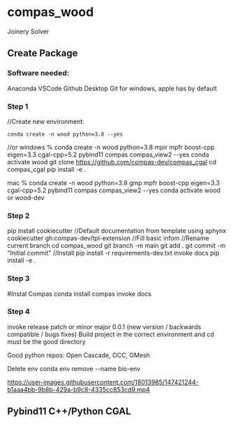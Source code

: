# compas_wood

Joinery Solver


## Create Package

### Software needed:
Anaconda
VSCode
Github Desktop
Git for windows, apple has by default

### Step 1
//Create new environment:
```
conda create -n wood python=3.8 --yes
```
//or
windows
% conda create -n wood python=3.8 mpir mpfr boost-cpp eigen=3.3 cgal-cpp=5.2 pybind11 compas compas_view2 --yes
conda activate wood
git clone https://github.com/compas-dev/compas_cgal
cd compas_cgal
pip install -e .

mac
% conda create -n wood python=3.8 gmp mpfr boost-cpp eigen=3.3 cgal-cpp=5.2 pybind11 compas compas_view2 --yes
conda activate wood or wood-dev

### Step 2
pip install cookiecutter
//Default documentation from template using sphynx
cookiecutter gh:compas-dev/tpl-extension
//Fill basic infom
//Rename current branch
cd compas_wood
git branch -m main
git add .
git commit -m "Initial commit"
//Install 
pip install -r requirements-dev.txt
invoke docs
pip install -e .

### Step 3
#Instal Compas
conda install compas
invoke docs

### Step 4
invoke release patch or minor major 0.0.1 (new version / backwards compatible / bugs fixes)
Build project in the correct environment and cd must be the good directory

Good python repos: Open Cascade, OCC, GMesh

Delete env 
conda env remove --name bio-env



https://user-images.githubusercontent.com/18013985/147421244-b1aaa4bb-9b8b-429a-b9c8-4335cc853cd9.mp4

## Pybind11 C++/Python CGAL

